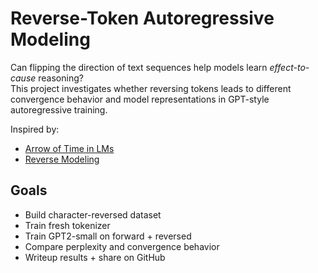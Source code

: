 # Reverse-Token Autoregressive Modeling

Can flipping the direction of text sequences help models learn *effect-to-cause* reasoning?  
This project investigates whether reversing tokens leads to different convergence behavior and model representations in GPT-style autoregressive training.

Inspired by:
- [Arrow of Time in LMs](https://arxiv.org/abs/2304.00643)
- [Reverse Modeling](https://arxiv.org/abs/2309.10664)

## Goals 
- Build character-reversed dataset
- Train fresh tokenizer
- Train GPT2-small on forward + reversed
- Compare perplexity and convergence behavior
- Writeup results + share on GitHub
